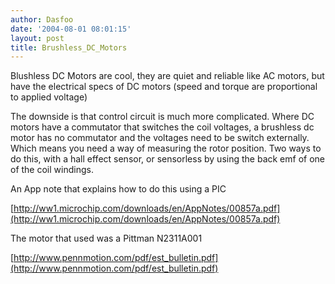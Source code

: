 ```yaml
---
author: Dasfoo
date: '2004-08-01 08:01:15'
layout: post
title: Brushless_DC_Motors
---
```


Blushless DC Motors are cool, they are quiet and reliable like AC motors, but have the electrical specs of DC motors (speed and torque are proportional to applied voltage)

The downside is that control circuit is much more complicated.  Where DC motors have a
commutator that switches the coil voltages, a brushless dc motor has no commutator and the voltages need to be switch externally.  Which means you need a way of measuring the rotor position.  Two ways to do this, with a hall effect sensor, or sensorless by using the back emf of one of the coil windings.

An App note that explains how to do this using a PIC 

[http://ww1.microchip.com/downloads/en/AppNotes/00857a.pdf](http://ww1.microchip.com/downloads/en/AppNotes/00857a.pdf)

The motor that used was a Pittman N2311A001

[http://www.pennmotion.com/pdf/est_bulletin.pdf](http://www.pennmotion.com/pdf/est_bulletin.pdf)


